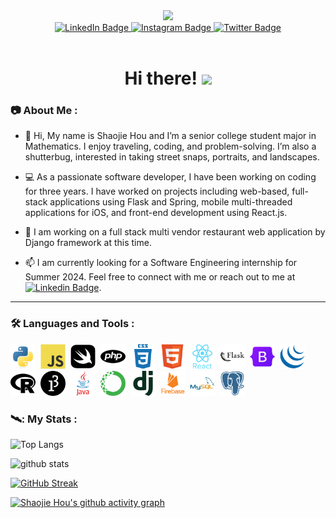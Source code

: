 <div id="header" align="center">
  <img src="https://media.giphy.com/media/TRklv98Fvo0Tu/giphy.gif" width="150"/>
  <div id="badges">
  <a href="https://www.linkedin.com/in/shaojie-hou/">
    <img src="https://img.shields.io/badge/LinkedIn-blue?style=for-the-badge&logo=linkedin&logoColor=white" alt="LinkedIn Badge"/>
  </a>
  <a href="https://www.instagram.com/sean.sjh/">
    <img src="https://img.shields.io/badge/Instagram-red?style=for-the-badge&logo=instagram&logoColor=white" alt="Instagram Badge"/>
  </a>
  <a href="your-twitter-URL">
    <img src="https://img.shields.io/badge/Twitter-blue?style=for-the-badge&logo=twitter&logoColor=white" alt="Twitter Badge"/>
  </a>
</div>
<img src="https://komarev.com/ghpvc/?username=Sean-hsj&style=flat-square&color=blue" alt=""/>
  <h1>
  Hi there!
  <img src="https://media.giphy.com/media/hvRJCLFzcasrR4ia7z/giphy.gif" width="30px"/>
</h1>
</div>


### 📷 About Me :
- 👋 Hi, My name is Shaojie Hou and I’m a senior college student major in Mathematics. I enjoy traveling, coding, and problem-solving. 
I’m also a shutterbug, interested in taking street snaps, portraits, and landscapes.

- 💻 As a passionate software developer, I have been working on coding for three years. I have worked on projects including web-based, full-stack applications using Flask and Spring, mobile multi-threaded applications for iOS, and front-end development using React.js.

- 🤖 I am working on a full stack multi vendor restaurant web application by Django framework at this time. 

- 📫 I am currently looking for a Software Engineering internship for Summer 2024. Feel free to connect with me or reach out to me at [![Linkedin Badge](https://img.shields.io/badge/-ShaojieHou-blue?style=flat&logo=Linkedin&logoColor=white)](https://www.linkedin.com/in/shaojie-hou/).

---

### :hammer_and_wrench: Languages and Tools :
<div>
  <img src="https://github.com/devicons/devicon/blob/master/icons/python/python-original.svg" title="python" alt="python" width="40" height="40"/>&nbsp;
  <img src="https://github.com/devicons/devicon/blob/master/icons/javascript/javascript-original.svg" title="JavaScript" alt="JavaScript" width="40" height="40"/>&nbsp;
  <img src="https://github.com/devicons/devicon/blob/master/icons/swift/swift-plain.svg" title="swift" alt="swift" width="40" height="40"/>&nbsp;
  <img src="https://github.com/devicons/devicon/blob/master/icons/php/php-plain.svg" title="php" alt="php" width="40" height="40"/>&nbsp;
  <img src="https://github.com/devicons/devicon/blob/master/icons/css3/css3-plain-wordmark.svg"  title="CSS3" alt="CSS" width="40" height="40"/>&nbsp;
  <img src="https://github.com/devicons/devicon/blob/master/icons/html5/html5-original.svg" title="HTML5" alt="HTML" width="40" height="40"/>&nbsp;
  <img src="https://github.com/devicons/devicon/blob/master/icons/react/react-original-wordmark.svg" title="React" alt="React" width="40" height="40"/>&nbsp;
      <img src="https://github.com/devicons/devicon/blob/master/icons/flask/flask-original-wordmark.svg" title="bootstrap" alt="bootstrap" width="40" height="40"/>&nbsp;
    <img src="https://github.com/devicons/devicon/blob/master/icons/bootstrap/bootstrap-original.svg" title="bootstrap" alt="bootstrap" width="40" height="40"/>&nbsp;
    <img src="https://github.com/devicons/devicon/blob/master/icons/jquery/jquery-original.svg" title="jquery" alt="jquery" width="40" height="40"/>&nbsp;
    <img src="https://github.com/devicons/devicon/blob/master/icons/r/r-plain.svg" title="r" alt="r" width="40" height="40"/>&nbsp;
    <img src="https://github.com/devicons/devicon/blob/master/icons/processing/processing-plain.svg" title="processing" alt="processing" width="40" height="40"/>&nbsp;
   <img src="https://github.com/devicons/devicon/blob/master/icons/java/java-original-wordmark.svg" title="Java" alt="Java" width="40" height="40"/>&nbsp;
    <img src="https://github.com/devicons/devicon/blob/master/icons/anaconda/anaconda-original.svg" title="anaconda" alt="anaconda" width="40" height="40"/>&nbsp;
  <img src="https://github.com/devicons/devicon/blob/master/icons/django/django-plain.svg" title="Django" alt="Django " width="40" height="40"/>&nbsp;
  <img src="https://github.com/devicons/devicon/blob/master/icons/firebase/firebase-plain-wordmark.svg" title="Firebase" alt="Firebase" width="40" height="40"/>&nbsp;
  <img src="https://github.com/devicons/devicon/blob/master/icons/mysql/mysql-original-wordmark.svg" title="MySQL"  alt="MySQL" width="40" height="40"/>&nbsp;
    <img src="https://github.com/devicons/devicon/blob/master/icons/postgresql/postgresql-plain.svg" title="postgresql" alt="postgresql" width="40" height="40"/>&nbsp;

### 🛰️: My Stats :
  ![Top Langs](https://github-readme-stats.vercel.app/api/top-langs/?username=Sean-hsj&layout=compact&theme=vision-friendly-dark)
  
   ![github stats](https://github-readme-stats.vercel.app/api?username=Sean-hsj&show_icons=true&theme=tokyonight)
  
  [![GitHub Streak](http://github-readme-streak-stats.herokuapp.com?user=Sean-hsj&theme=dark&background=000000)](https://git.io/streak-stats)
  
  [![Shaojie Hou's github activity graph](https://github-readme-activity-graph.cyclic.app/graph?username=Sean-hsj&theme=react-dark)](https://github.com/ashutosh00710/github-readme-activity-graph)



